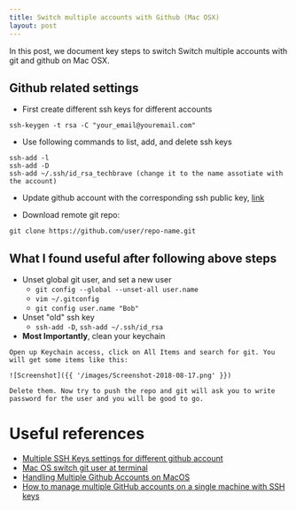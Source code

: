 ```yaml
---
title: Switch multiple accounts with Github (Mac OSX)
layout: post
---
```


In this post, we document key steps to switch Switch multiple accounts with git and github on Mac OSX.

## Github related settings
- First create different ssh keys for different accounts
```
ssh-keygen -t rsa -C "your_email@youremail.com"
```

- Use following commands to list, add, and delete ssh keys
```
ssh-add -l 
ssh-add -D 
ssh-add ~/.ssh/id_rsa_techbrave (change it to the name assotiate with the account)
```

- Update github account with the corresponding ssh public key, [link](https://help.github.com/en/articles/adding-a-new-ssh-key-to-your-github-account)


- Download remote git repo:
```
git clone https://github.com/user/repo-name.git
```

## What I found useful after following above steps
- Unset global git user, and set a new user
  - `git config --global --unset-all user.name`
  - `vim ~/.gitconfig`
  - `git config user.name "Bob"`
- Unset "old" ssh key 
  - `ssh-add -D`, `ssh-add ~/.ssh/id_rsa`
- **Most Importantly**, clean your keychain 
```
Open up Keychain access, click on All Items and search for git. You will get some items like this:

![Screenshot]({{ '/images/Screenshot-2018-08-17.png' }})

Delete them. Now try to push the repo and git will ask you to write password for the user and you will be good to go.
```

# Useful references
- [Multiple SSH Keys settings for different github account](https://gist.github.com/jexchan/2351996)
- [Mac OS switch git user at terminal](https://superuser.com/questions/1064197/how-to-switch-git-user-at-terminal)
- [Handling Multiple Github Accounts on MacOS](https://gist.github.com/Jonalogy/54091c98946cfe4f8cdab2bea79430f9)
- [How to manage multiple GitHub accounts on a single machine with SSH keys](https://www.freecodecamp.org/news/manage-multiple-github-accounts-the-ssh-way-2dadc30ccaca/)